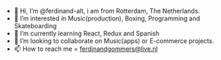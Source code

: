 - 👋 Hi, I’m @ferdinand-alt, i am from Rotterdam, The Netherlands. 
- 👀 I’m interested in Music(production), Boxing, Programming and Skateboarding
- 🌱 I’m currently learning React, Redux and Spanish
- 💞️ I’m looking to collaborate on Music(apps) or E-commerce projects.
- 📫 How to reach me = ferdinandgommers@live.nl

<!---
ferdinand-alt/ferdinand-alt is a ✨ special ✨ repository because its `README.md` (this file) appears on your GitHub profile.
You can click the Preview link to take a look at your changes.
--->
